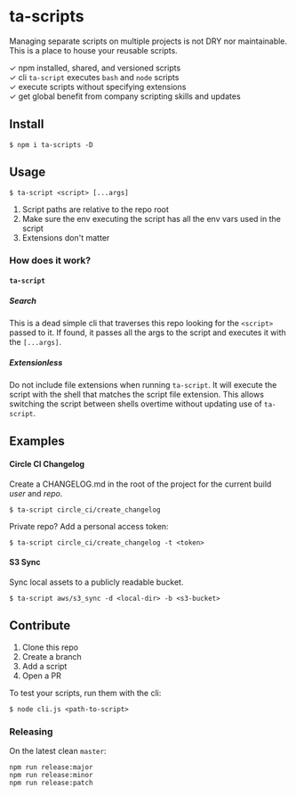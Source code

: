 ta-scripts
==========
Managing separate scripts on multiple projects is not DRY nor maintainable.
This is a place to house your reusable scripts.

&check; npm installed, shared, and versioned scripts  
&check; cli `ta-script` executes `bash` and `node` scripts  
&check; execute scripts without specifying extensions  
&check; get global benefit from company scripting skills and updates  

## Install

    $ npm i ta-scripts -D

## Usage

    $ ta-script <script> [...args]

1. Script paths are relative to the repo root
1. Make sure the env executing the script has all the env vars used in the script
1. Extensions don't matter

### How does it work?

#### `ta-script`

##### Search
This is a dead simple cli that traverses this repo looking for the `<script>` passed to it.
If found, it passes all the args to the script and executes it with the `[...args]`.

##### Extensionless
Do not include file extensions when running `ta-script`.
It will execute the script with the shell that matches the script file extension.
This allows switching the script between shells overtime without updating use of `ta-script`.

## Examples

#### Circle CI Changelog

Create a CHANGELOG.md in the root of the project for the current build _user_ and _repo_.

    $ ta-script circle_ci/create_changelog

Private repo?  Add a personal access token:

    $ ta-script circle_ci/create_changelog -t <token>

#### S3 Sync

Sync local assets to a publicly readable bucket.

    $ ta-script aws/s3_sync -d <local-dir> -b <s3-bucket>

## Contribute

1. Clone this repo
1. Create a branch
1. Add a script
1. Open a PR

To test your scripts, run them with the cli:

    $ node cli.js <path-to-script>

### Releasing

On the latest clean `master`:

    npm run release:major
    npm run release:minor
    npm run release:patch
